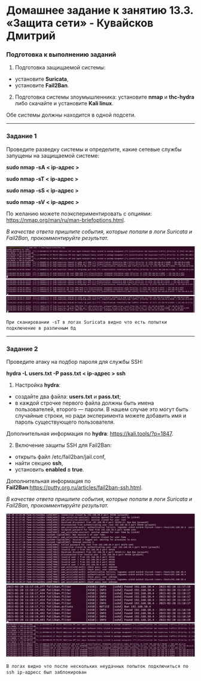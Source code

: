# Домашнее задание к занятию 13.3. «Защита сети» - Кувайсков Дмитрий


### Подготовка к выполнению заданий

1. Подготовка защищаемой системы:

- установите **Suricata**,
- установите **Fail2Ban**.

2. Подготовка системы злоумышленника: установите **nmap** и **thc-hydra** либо скачайте и установите **Kali linux**.

Обе системы должны находится в одной подсети.

------

### Задание 1

Проведите разведку системы и определите, какие сетевые службы запущены на защищаемой системе:

**sudo nmap -sA < ip-адрес >**

**sudo nmap -sT < ip-адрес >**

**sudo nmap -sS < ip-адрес >**

**sudo nmap -sV < ip-адрес >**

По желанию можете поэкспериментировать с опциями: https://nmap.org/man/ru/man-briefoptions.html.


*В качестве ответа пришлите события, которые попали в логи Suricata и Fail2Ban, прокомментируйте результат.*

![Suricata](https://github.com/Fameq/13.03-hw/blob/master/img/suricata_log_scan_sT.png)
![Suricata](https://github.com/Fameq/13.03-hw/blob/master/img/suricata_log_scan_sS.png)
![Suricata](https://github.com/Fameq/13.03-hw/blob/master/img/suricata_log_scan_sV.png)

	При сканировании -sT в логах Suricata видно что есть попытки подключение в различным бд
	


------

### Задание 2

Проведите атаку на подбор пароля для службы SSH:

**hydra -L users.txt -P pass.txt < ip-адрес > ssh**

1. Настройка **hydra**: 
 
 - создайте два файла: **users.txt** и **pass.txt**;
 - в каждой строчке первого файла должны быть имена пользователей, второго — пароли. В нашем случае это могут быть случайные строки, но ради эксперимента можете добавить имя и пароль существующего пользователя.

Дополнительная информация по **hydra**: https://kali.tools/?p=1847.

2. Включение защиты SSH для Fail2Ban:

-  открыть файл /etc/fail2ban/jail.conf,
-  найти секцию **ssh**,
-  установить **enabled**  в **true**.

Дополнительная информация по **Fail2Ban**:https://putty.org.ru/articles/fail2ban-ssh.html.



*В качестве ответа пришлите события, которые попали в логи Suricata и Fail2Ban, прокомментируйте результат.*

![Fail2ban](https://github.com/Fameq/13.03-hw/blob/master/img/hydra_fail2ban_auth.png)
![Fail2ban](https://github.com/Fameq/13.03-hw/blob/master/img/hydra_fail2ban_log.png)
![Fail2ban](https://github.com/Fameq/13.03-hw/blob/master/img/hydra_suricata.png)

	В логах видно что после нескольких неудачных попыток подключиться по ssh ip-адресс был заблокирован
